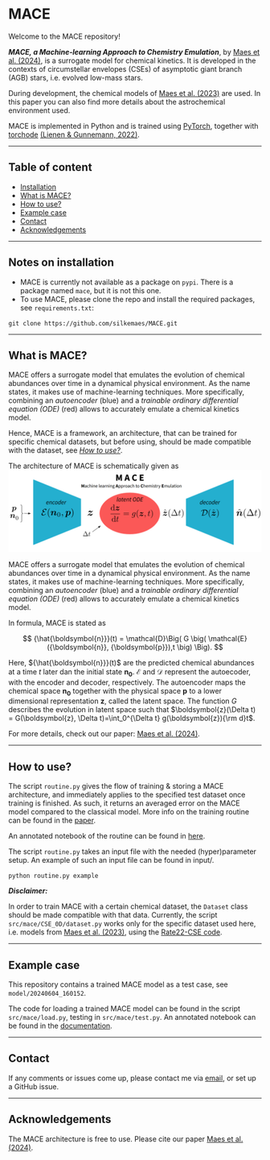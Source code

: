 # MACE

Welcome to the MACE repository!

***MACE, a Machine-learning Approach to Chemistry Emulation***, by [Maes et al. (2024)](https://ui.adsabs.harvard.edu/abs/2024arXiv240503274M/abstract), is a surrogate model for chemical kinetics. It is developed in the contexts of circumstellar envelopes (CSEs) of asymptotic giant branch (AGB) stars, i.e. evolved low-mass stars. 

During development, the chemical models of [Maes et al. (2023)](https://ui.adsabs.harvard.edu/abs/2023MNRAS.522.4654M/abstract) are used. In this paper you can also find more details about the astrochemical environment used.

MACE is implemented in Python and is trained using [PyTorch](https://pytorch.org/), together with [torchode](https://github.com/martenlienen/torchode) [(Lienen & Gunnemann, 2022)](https://openreview.net/pdf?id=uiKVKTiUYB0).

---
## Table of content
- [Installation](#inst)
- [What is MACE?](#what)
- [How to use?](#use)
- [Example case](#exmp)
- [Contact](#cont)
- [Acknowledgements](#ackn)

---
## Notes on installation <a name="inst"></a>
- MACE is currently not available as a package on ```pypi```. There is a package named ```mace```, but it is not this one.
- To use MACE, please clone the repo and install the required packages, see ```requirements.txt```:
```
git clone https://github.com/silkemaes/MACE.git
```

---
## What is MACE? <a name="what"></a>

MACE offers a surrogate model that emulates the evolution of chemical abundances over time in a dynamical physical environment. As the name states, it makes use of machine-learning techniques. More specifically, combining an *autoencoder* (blue) and a *trainable ordinary differential equation (ODE)* (red) allows to accurately emulate a chemical kinetics model.

Hence, MACE is a framework, an architecture, that can be trained for specific chemical datasets, but before using, should be made compatible with the dataset, see _[How to use?](#use)_.

The architecture of MACE is schematically given as 
![MACE architecture](MACE.png)

MACE offers a surrogate model that emulates the evolution of chemical abundances over time in a dynamical physical environment. As the name states, it makes use of machine-learning techniques. More specifically, combining an *autoencoder* (blue) and a *trainable ordinary differential equation (ODE)* (red) allows to accurately emulate a chemical kinetics model.

In formula, MACE is stated as

$$
{\hat{\boldsymbol{n}}}(t) = \mathcal{D}\Big( G \big( \mathcal{E} ({\boldsymbol{n}}, {\boldsymbol{p}}),t \big) \Big).
$$

Here, ${\hat{\boldsymbol{n}}}(t)$ are the predicted chemical abundances at a time $t$ later dan the initial state ${\boldsymbol{n_0}}$. $\mathcal{E}$ and $\mathcal{D}$ represent the autoecoder, with the encoder and decoder, respectively. The autoencoder maps the chemical space ${\boldsymbol{n_0}}$ together with the physical space ${\boldsymbol{p}}$ to a lower dimensional representation $\boldsymbol{z}$, called the latent space. The function $G$ describes the evolution in latent space such that $\boldsymbol{z}(\Delta t) = G(\boldsymbol{z}, \Delta t)=\int_0^{\Delta t} g(\boldsymbol{z}){\rm d}t$.

For more details, check out our paper: [Maes et al. (2024)](https://ui.adsabs.harvard.edu/abs/2024arXiv240503274M/abstract).

---
## How to use?  <a name="use"></a>

The script ```routine.py``` gives the flow of training & storing a MACE architecture, and immediately applies to the specified test dataset once training is finished. As such, it returns an averaged error on the MACE model compared to the classical model. More info on the training routine can be found in the [paper](https://ui.adsabs.harvard.edu/abs/2024arXiv240503274M/abstract). 

An annotated notebook of the routine can be found in [here](https://github.com/silkemaes/MACE/blob/JOSS/routine.ipynb). 

The script ```routine.py``` takes an input file with the needed (hyper)parameter setup. An example of such an input file can be found in input/.
```
python routine.py example
```

***Disclaimer:***

In order to train MACE with a certain chemical dataset, the ```Dataset``` class
should be made compatible with that data. Currently, the script ```src/mace/CSE_0D/dataset.py``` works only for the specific dataset used here, i.e. models from [Maes et al. (2023)](https://ui.adsabs.harvard.edu/abs/2023MNRAS.522.4654M/abstract), using the [Rate22-CSE code](https://github.com/MarieVdS/rate22_cse_code).


---
## Example case <a name="exmp"></a>

This repository contains a trained MACE model as a test case, see ```model/20240604_160152```. 

The code for loading a trained MACE model can be found in the script ```src/mace/load.py```, testing in ```src/mace/test.py```. An annotated notebook can be found in the [documentation](https://mace-code.readthedocs.io/en/latest/example/index.html).

---
## Contact <a name="cont"></a>

If any comments or issues come up, please contact me via [email](mailto:silke.maes@protonmail.com), or set up a GitHub issue.

---
## Acknowledgements <a name="ackn"></a>

The MACE architecture is free to use. Please cite our paper [Maes et al. (2024)](https://ui.adsabs.harvard.edu/abs/2024arXiv240503274M/abstract).


  


  
